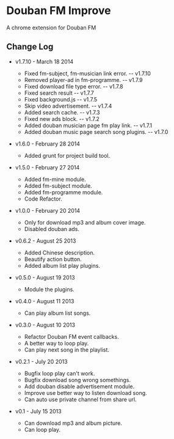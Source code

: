 # Douban FM Improve

A chrome extension for Douban FM

## Change Log

- v1.7.10 - March 18 2014
   - Fixed fm-subject, fm-musician link error. -- v1.7.10
   - Removed player-ad in fm-programme. -- v1.7.9
   - Fixed download file type error. -- v1.7.8
   - Fixed search result -- v1.7.7
   - Fixed background.js -- v1.7.5
   - Skip video advertisement. -- v1.7.4
   - Added search cache. -- v1.7.3
   - Fixed new ads block. -- v1.7.2
   - Added douban musician page fm play link. -- v1.7.1
   - Added douban music page search song plugins. -- v1.7.0

- v1.6.0 - February 28 2014
   - Added grunt for project build tool.

- v1.5.0 - February 27 2014
   - Added fm-mine module.
   - Added fm-subject module.
   - Added fm-programme module.
   - Code Refactor.

- v1.0.0 - February 20 2014
   - Only for download mp3 and album cover image.
   - Disabled douban ads.

- v0.6.2 - August 25 2013
    - Added Chinese description.
    - Beautify action button.
    - Added album list play plugins.

- v0.5.0 - August 19 2013
    - Module the plugins.

- v0.4.0 - August 11 2013
    - Can play album list songs.

- v0.3.0 - August 10 2013
    - Refactor Douban FM event callbacks.
    - A better way to loop play.
    - Can play next song in the playlist.

- v0.2.1 - July 20 2013
    - Bugfix loop play can't work.
    - Bugfix download song wrong somethings.
    - Add douban disable advertisement module.
    - Improve use better way to listen download song.
    - Can auto use private channel from share url.

- v0.1 - July 15 2013
    - Can download mp3 and album picture.
    - Can loop play.
